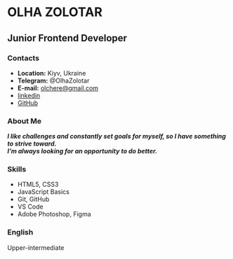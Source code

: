 # OLHA ZOLOTAR
## Junior Frontend Developer

### Contacts 
* **Location:** Kiyv, Ukraine 
* **Telegram:** @OlhaZolotar
* **E-mail:** olchere@gmail.com 
* [linkedin](https://www.linkedin.com/in/olhazolotar/)
* [GitHub](https://github.com/olhazolotar)

### About Me
***I like challenges and constantly set goals for myself, so I have something to strive toward.  
I’m always looking for an opportunity to do better.***

### Skills
* HTML5, CSS3 
* JavaScript Basics 
* Git, GitHub
* VS Code
* Adobe Photoshop, Figma 

### English 
Upper-intermediate 
